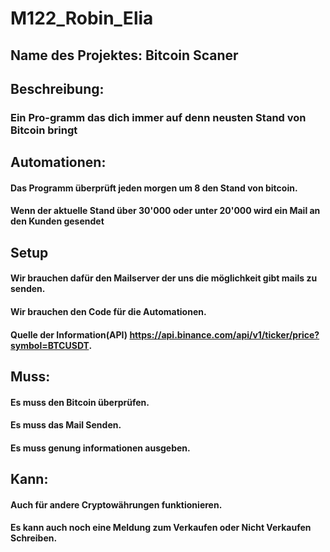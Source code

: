 # M122_Robin_Elia
## Name des Projektes: Bitcoin Scaner

## Beschreibung:
### Ein Pro-gramm das dich immer auf denn neusten Stand von Bitcoin bringt 


## Automationen:
#### Das Programm überprüft jeden morgen um 8 den Stand von bitcoin.
#### Wenn der aktuelle Stand über 30'000 oder unter 20'000 wird ein Mail an den Kunden gesendet


## Setup
#### Wir brauchen dafür den Mailserver der uns die möglichkeit gibt mails zu senden.
#### Wir brauchen den Code für die Automationen. 
#### Quelle der Information(API) https://api.binance.com/api/v1/ticker/price?symbol=BTCUSDT.


## Muss:
#### Es muss den Bitcoin überprüfen.
#### Es muss das Mail Senden.
#### Es muss genung informationen ausgeben.


## Kann:
#### Auch für andere Cryptowährungen funktionieren. 
#### Es kann auch noch eine Meldung zum Verkaufen oder Nicht Verkaufen Schreiben.